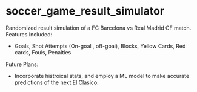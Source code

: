 # soccer_game_result_simulator
Randomized result simulation of a FC Barcelona vs Real Madrid CF match. 
Features Included:
  - Goals, Shot Attempts (On-goal , off-goal), Blocks, Yellow Cards, Red cards, Fouls, Penalties
  
Future Plans:
  - Incorporate histroical stats, and employ a ML model to make accurate predictions of the next El Clasico.
